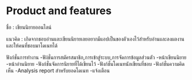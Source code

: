 # Product and features
ชื่อ : เขียนนิยายออนไลน์

แนวคิด : เกิดจากชอบอ่านและเขียนนิยายเลยอยากมีแอปเป็นของตัวเองไว้สำหรับอ่านและลงผลงาน และให้คนที่ชอบมาโดเนทได้

ฟังก์ชั่นการทำงาน
-ฟัง์ชั่นการสมัครสมาชิก,การเข้าสู่ระบบ,การจัดการข้อมูลส่วนตัว
-หน้าเขียนนิยาย
-หน้าอ่านนิยาย
-ฟังก์ชั่นจัดการนิยายที่ได้เขียนไว้
-ฟังก์ชั่นโดเนทนักเขียนที่ชอบ
-ฟังก์ชั่นความคิดเห็น
-Analysis report สำหรับยอดโดเนท
-แจ้งเตือน
